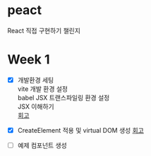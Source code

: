 # peact

React 직접 구현하기 챌린지

# Week 1

- [x] 개발환경 세팅 <br/>
      vite 개발 환경 설정 <br/>
      babel JSX 트랜스파일링 환경 설정 <br/>
      JSX 이해하기 <br/>
      [회고](https://common-sheet-da1.notion.site/Pio-React-Peact-13beae65a96f802aafc6c045d5db8186)
      

- [x] CreateElement 적용 및 virtual DOM 생성
      [회고](https://common-sheet-da1.notion.site/createElement-Virtual-DOM-13feae65a96f80a8a6b6c44eaec9fdd7?pvs=74)

- [ ] 예제 컴포넌트 생성
